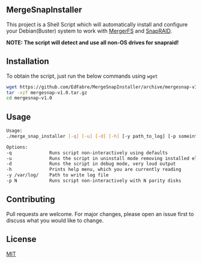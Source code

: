 ## MergeSnapInstaller

This project is a Shell Script which will automatically install and configure your Debian(Buster) system to work with [MergerFS](https://github.com/trapexit/mergerfs) and [SnapRAID](https://www.snapraid.it/). 

**NOTE: The script will detect and use all non-OS drives for snapraid!**

## Installation

To obtain the script, just run the below commands using ```wget```

```bash
wget https://github.com/EdFabre/MergeSnapInstaller/archive/mergesnap-v1.0.tar.gz
tar -xzf mergesnap-v1.0.tar.gz
cd mergesnap-v1.0
```

## Usage

```sh
Usage:
./merge_snap_installer [-q] [-u] [-d] [-h] [-y path_to_log] [-p someinteger]

Options:
-q              Runs script non-interactively using defaults
-u              Runs the script in uninstall mode removing installed elements
-d              Runs the script in debug mode, very loud output
-h              Prints help menu, which you are currently reading
-y /var/log/    Path to write log file
-p N            Runs script non-interactively with N parity disks
```

## Contributing
Pull requests are welcome. For major changes, please open an issue first to discuss what you would like to change.


## License
[MIT](https://choosealicense.com/licenses/mit/)
